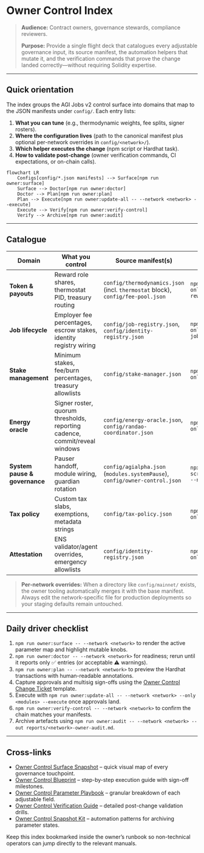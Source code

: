 # Owner Control Index

> **Audience:** Contract owners, governance stewards, compliance reviewers.
>
> **Purpose:** Provide a single flight deck that catalogues every adjustable governance input, its source manifest, the automation helpers that mutate it, and the verification commands that prove the change landed correctly—without requiring Solidity expertise.

---

## Quick orientation

The index groups the AGI Jobs v2 control surface into domains that map to the JSON manifests under `config/`. Each entry lists:

1. **What you can tune** (e.g., thermodynamic weights, fee splits, signer rosters).
2. **Where the configuration lives** (path to the canonical manifest plus optional per-network overrides in `config/<network>/`).
3. **Which helper executes the change** (npm script or Hardhat task).
4. **How to validate post-change** (owner verification commands, CI expectations, or on-chain calls).

```mermaid
flowchart LR
    Configs[config/*.json manifests] --> Surface[npm run owner:surface]
    Surface --> Doctor[npm run owner:doctor]
    Doctor --> Plan[npm run owner:plan]
    Plan --> Execute[npm run owner:update-all -- --network <network> --execute]
    Execute --> Verify[npm run owner:verify-control]
    Verify --> Archive[npm run owner:audit]
```

---

## Catalogue

| Domain | What you control | Source manifest(s) | Execute helper | Verification |
| --- | --- | --- | --- | --- |
| **Token & payouts** | Reward role shares, thermostat PID, treasury routing | `config/thermodynamics.json` (incl. `thermostat` block), `config/fee-pool.json` | `npm run owner:update-all -- --only rewardEngine,thermostat,feePool` | `npm run owner:verify-control -- --modules rewardEngine,thermostat,feePool` |
| **Job lifecycle** | Employer fee percentages, escrow stakes, identity registry wiring | `config/job-registry.json`, `config/identity-registry.json` | `npm run owner:update-all -- --only jobRegistry,identityRegistry` | `npm run owner:verify-control -- --modules jobRegistry,identityRegistry` |
| **Stake management** | Minimum stakes, fee/burn percentages, treasury allowlists | `config/stake-manager.json` | `npm run owner:update-all -- --only stakeManager` | `npm run owner:verify-control -- --modules stakeManager` |
| **Energy oracle** | Signer roster, quorum thresholds, reporting cadence, commit/reveal windows | `config/energy-oracle.json`, `config/randao-coordinator.json` | `npm run owner:update-all -- --only energyOracle,randao` | `npm run owner:pulse -- --network <network>` |
| **System pause & governance** | Pauser handoff, module wiring, guardian rotation | `config/agialpha.json` (`modules.systemPause`), `config/owner-control.json` | `npx hardhat run scripts/v2/updateSystemPause.ts --network <network> --execute` | `npm run owner:verify-control -- --modules systemPause`<br>Dry run `npx hardhat run scripts/v2/updateSystemPause.ts --network <network>` |
| **Tax policy** | Custom tax slabs, exemptions, metadata strings | `config/tax-policy.json` | `npm run owner:update-all -- --only taxPolicy` | `npm run owner:verify-control -- --modules taxPolicy` |
| **Attestation** | ENS validator/agent overrides, emergency allowlists | `config/identity-registry.json` | `npm run owner:update-all -- --only identityRegistry` | `npm run owner:verify-control -- --modules identityRegistry` |

> **Per-network overrides:** When a directory like `config/mainnet/` exists, the owner tooling automatically merges it with the base manifest. Always edit the network-specific file for production deployments so your staging defaults remain untouched.

---

## Daily driver checklist

1. `npm run owner:surface -- --network <network>` to render the active parameter map and highlight mutable knobs.
2. `npm run owner:doctor -- --network <network>` for readiness; rerun until it reports only ✅ entries (or acceptable ⚠ warnings).
3. `npm run owner:plan -- --network <network>` to preview the Hardhat transactions with human-readable annotations.
4. Capture approvals and multisig sign-offs using the [Owner Control Change Ticket](owner-control-change-ticket.md) template.
5. Execute with `npm run owner:update-all -- --network <network> --only <modules> --execute` once approvals land.
6. `npm run owner:verify-control -- --network <network>` to confirm the chain matches your manifests.
7. Archive artefacts using `npm run owner:audit -- --network <network> --out reports/<network>-owner-audit.md`.

---

## Cross-links

- [Owner Control Surface Snapshot](owner-control-surface-snapshot.md) – quick visual map of every governance touchpoint.
- [Owner Control Blueprint](owner-control-blueprint.md) – step-by-step execution guide with sign-off milestones.
- [Owner Control Parameter Playbook](owner-control-parameter-playbook.md) – granular breakdown of each adjustable field.
- [Owner Control Verification Guide](owner-control-verification.md) – detailed post-change validation drills.
- [Owner Control Snapshot Kit](owner-control-snapshot-kit.md) – automation patterns for archiving parameter states.

Keep this index bookmarked inside the owner’s runbook so non-technical operators can jump directly to the relevant manuals.
